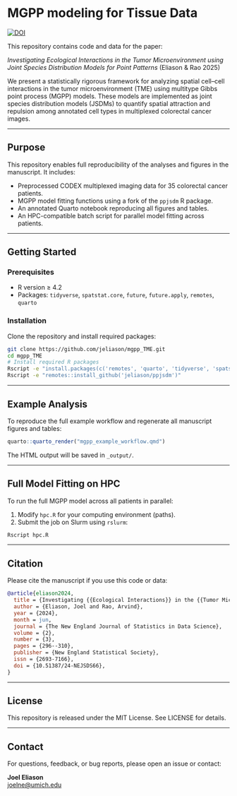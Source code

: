 # MGPP modeling for Tissue Data

[![DOI](https://zenodo.org/badge/767630222.svg)](https://doi.org/10.5281/zenodo.15809278)

This repository contains code and data for the paper:

*Investigating Ecological Interactions in the Tumor Microenvironment using Joint Species Distribution Models for Point Patterns* (Eliason & Rao 2025)

We present a statistically rigorous framework for analyzing spatial cell–cell interactions in the tumor microenvironment (TME) using multitype Gibbs point process (MGPP) models. These models are implemented as joint species distribution models (JSDMs) to quantify spatial attraction and repulsion among annotated cell types in multiplexed colorectal cancer images.

---

## Purpose

This repository enables full reproducibility of the analyses and figures in the manuscript. It includes:

- Preprocessed CODEX multiplexed imaging data for 35 colorectal cancer patients.
- MGPP model fitting functions using a fork of the `ppjsdm` R package.
- An annotated Quarto notebook reproducing all figures and tables.
- An HPC-compatible batch script for parallel model fitting across patients.

---

## Getting Started

### Prerequisites

- R version ≥ 4.2  
- Packages: `tidyverse`, `spatstat.core`, `future`, `future.apply`, `remotes`, `quarto`

### Installation

Clone the repository and install required packages:

```bash
git clone https://github.com/jeliason/mgpp_TME.git
cd mgpp_TME
# Install required R packages
Rscript -e "install.packages(c('remotes', 'quarto', 'tidyverse', 'spatstat.core', 'future', 'future.apply'))"
Rscript -e "remotes::install_github('jeliason/ppjsdm')"
```

---

## Example Analysis

To reproduce the full example workflow and regenerate all manuscript figures and tables:

```r
quarto::quarto_render("mgpp_example_workflow.qmd")
```

The HTML output will be saved in `_output/`.

---

## Full Model Fitting on HPC

To run the full MGPP model across all patients in parallel:

1. Modify `hpc.R` for your computing environment (paths).
2. Submit the job on Slurm using `rslurm`:

```bash
Rscript hpc.R
```

---

## Citation

Please cite the manuscript if you use this code or data:

```bibtex
@article{eliason2024,
  title = {Investigating {{Ecological Interactions}} in the {{Tumor Microenvironment Using Joint Species Distribution Models}} for {{Point Patterns}}},
  author = {Eliason, Joel and Rao, Arvind},
  year = {2024},
  month = jun,
  journal = {The New England Journal of Statistics in Data Science},
  volume = {2},
  number = {3},
  pages = {296--310},
  publisher = {New England Statistical Society},
  issn = {2693-7166},
  doi = {10.51387/24-NEJSDS66},
}

```

---

## License

This repository is released under the MIT License. See LICENSE for details.

---

## Contact

For questions, feedback, or bug reports, please open an issue or contact:

**Joel Eliason**  
joelne@umich.edu
